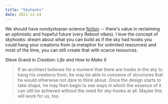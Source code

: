 ```yaml
---
title: "Skyhooks"
date: 2021-12-24
---
```


We should have nondystopian science [fiction](thoughts/fiction.md) -- there's value in reclaiming an optimistic and hopeful future (very Reboot vibes). I love the concept of skyhooks: dream about what you can build as if the sky had hooks you could hang your creations from (a metaphor for unlimited resources) and most of the time, you can still create that with scarce resources.

Steve Grand in *Creation: Life and How to Make It*

> If an architect believes for a moment that there are hooks in the sky to hang his creations from, he may be able to conceive of structures that he would otherwise not dare to think about. Once the design starts to take shape, he may then begin to see ways in which the essence of it can still be achieved without the need for sky-hooks at all. Maybe this will work for us, too.
